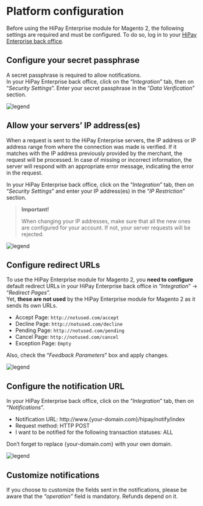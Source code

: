 # Platform configuration

Before using the HiPay Enterprise module for Magento 2, the following settings are required and must be configured.
To do so, log in to your [HiPay Enterprise back office](https://merchant.hipay-tpp.com).

## Configure your secret passphrase

A secret passphrase is required to allow notifications.  
In your HiPay Enterprise back office, click on the “_Integration_” tab, then on “_Security Settings_”. Enter your secret passphrase in the “_Data Verification_” section.

![legend](images/secret_passphrase.png)

## Allow your servers’ IP address(es)

When a request is sent to the HiPay Enterprise servers, the IP address or IP address range from where the connection was made is verified. If it matches with the IP address previously provided by the merchant, the request will be processed. In case of missing or incorrect information, the server will respond with an appropriate error message, indicating the error in the request.

In your HiPay Enterprise back office, click on the “_Integration_” tab, then on “_Security Settings_” and enter your IP address(es) in the “_IP Restriction_” section.

> **Important!**
>
> When changing your IP addresses, make sure that all the new ones are configured for your account. If not, your server requests will be rejected.

![legend](images/ip-restriction.png)

## Configure redirect URLs

To use the HiPay Enterprise module for Magento 2, you **need to configure** default redirect URLs in your HiPay Enterprise back office in “_Integration_” -> “_Redirect Pages_”.   
Yet, **these are not used** by the HiPay Enterprise module for Magento 2 as it sends its own URLs.

- Accept Page:    `http://notused.com/accept`
- Decline Page:   `http://notused.com/decline`
- Pending Page:   `http://notused.com/pending`
- Cancel Page:    `http://notused.com/cancel`
- Exception Page: `Empty`

Also, check the “_Feedback Parameters_” box and apply changes.

![legend](images/redirect_pages.png)

## Configure the notification URL

In your HiPay Enterprise back office, click on the “_Integration_” tab, then on “_Notifications_”.

- Notification URL:    http://www.{your-domain.com}/hipay/notify/index
- Request method:      HTTP POST
- I want to be notified for the following transaction statuses: ALL

Don’t forget to replace {your-domain.com} with your own domain.

![legend](images/notification_url.png)

## Customize notifications

If you choose to customize the fields sent in the notifications, please be aware that the *“operation”* field is mandatory. Refunds depend on it.

